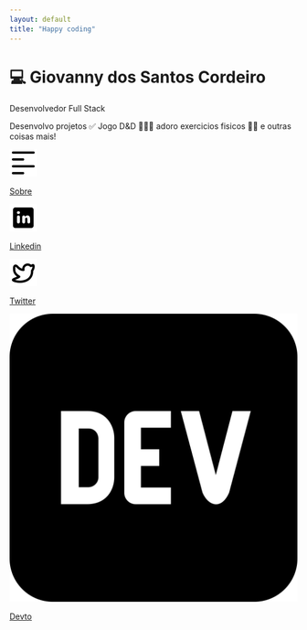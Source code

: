 ```yaml
---
layout: default
title: "Happy coding"
---
```


<main class="flex flex-col items-center justify-center w-full h-dvh gap-6 xl:w-full">
  <div class="flex flex-col gap-2 w-5/6 xl:w-3/6 md:w-3/5">
    <h1 class="font-Prosto-Sans-Bold text-xl xl:text-4xl md:text-3xl">💻 Giovanny dos Santos Cordeiro</h1>
    <p class="italic text-lg xl:text-">Desenvolvedor Full Stack</p>
    <p class="text-base xl:text-xl">Desenvolvo projetos ✅ Jogo D&D 🧙🏻‍♂ adoro exercicios fisicos 💪🏼 e outras coisas mais!</p>
  </div>
  <div class="flex flex-row flex-wrap justify-start h-12 w-5/6 gap-2 xl:w-3/6 xl:gap-6 md:w-3/5">
    <a href="/sobre" class="w-32 h-full flex justify-center items-center border-2 border-zinc-500 rounded-lg bg-gray-200 flex xl:w-36 hover:bg-gray-100">
      <div class="w-1/3 flex justify-center items-center">
        <img src="./assets/imgs/sobre.svg" alt="" srcset="" class="w-5">
      </div>
      <div class="w-2/3 flex flex-row items-center">
        <p class="text-base">Sobre</p>
      </div>
    </a>
    <a href="https://www.linkedin.com/in/giovannycordeiro/" target="_blank" class="w-32 h-full flex justify-center items-center border-2 border-zinc-500 rounded-lg bg-gray-200 flex xl:w-36 hover:bg-gray-100">
      <div class="w-1/3 flex justify-center items-center">
        <img src="./assets/imgs/linkedin.svg" alt="" srcset="" class="w-6">
      </div>
      <div class="w-2/3 flex flex-row items-center">
        <p class="text-base">Linkedin</p>
      </div>
    </a>
    <a href="https://x.com/GiovannyDev" target="_blank" class="w-32 h-full flex justify-center items-center border-2 border-zinc-500 rounded-lg bg-gray-200 flex xl:w-36 hover:bg-gray-100">
      <div class="w-1/3 flex justify-center items-center">
        <img src="./assets/imgs/twitter.svg" alt="" srcset="" class="w-6">
      </div>
      <div class="w-2/3 flex flex-row items-center">
        <p class="text-base">Twitter</p>
      </div>
    </a>
    <a href="https://dev.to/giovannycordeiro" target="_blank" class="w-32 h-full flex justify-center items-center border-2 border-zinc-500 rounded-lg bg-gray-200 flex xl:w-36 hover:bg-gray-100">
      <div class="w-1/3 flex justify-center items-center">
        <img src="./assets/imgs/dev-to.svg" alt="" srcset="" class="w-6">
      </div>
      <div class="w-2/3 flex flex-row items-center">
        <p class="text-base ">Devto</p>
      </div>
    </a>
  </div>
</main>